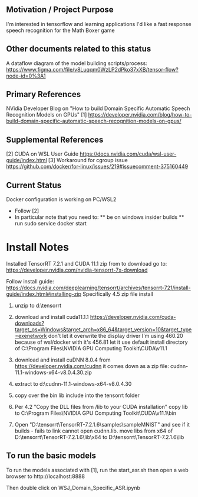 ## Motivation / Project Purpose
I'm interested in tensorflow and learning applications
I'd like a fast response speech recognition for the Math Boxer game

## Other documents related to this status
A dataflow diagram of the model building scripts/process:
https://www.figma.com/file/v8Luqqm0WzLP2dPko37xXB/tensor-flow?node-id=0%3A1


## Primary References
NVidia Developer Blog on "How to build Domain Specific Automatic Speech Recognition Models on GPUs"
[1] https://developer.nvidia.com/blog/how-to-build-domain-specific-automatic-speech-recognition-models-on-gpus/

## Supplemental References
[2] CUDA on WSL User Guide
https://docs.nvidia.com/cuda/wsl-user-guide/index.html
[3] Workaround for cgroup issue
https://github.com/docker/for-linux/issues/219#issuecomment-375160449

## Current Status
Docker configuration is working on PC/WSL2
* Follow [2]
 * In particular note that you need to:
 ** be on windows insider builds
 ** run sudo service docker start


# Install Notes
Installed TensorRT 7.2.1 and CUDA 11.1 zip from 
to download go to: https://developer.nvidia.com/nvidia-tensorrt-7x-download

Follow install guide: https://docs.nvidia.com/deeplearning/tensorrt/archives/tensorrt-721/install-guide/index.html#installing-zip
Specifically 4.5 zip file install
1. unzip to d:\tensorrt

2. download and install cuda11.1.1 https://developer.nvidia.com/cuda-downloads?target_os=Windows&target_arch=x86_64&target_version=10&target_type=exenetwork
don't let it overwrite the display driver I'm using 460.20 because of wsl/docker with it's 456.81
let it use default install directory of C:\Program Files\NVIDIA GPU Computing Toolkit\CUDA\v11.1


3. download and install cuDNN 8.0.4 from https://developer.nvidia.com/cudnn
it comes down as a zip file:  cudnn-11.1-windows-x64-v8.0.4.30.zip

4. extract to d:\cudnn-11.1-windows-x64-v8.0.4.30

5. copy over the bin lib include into the tensorrt folder

6. Per 4.2 "Copy the DLL files from <installpath>/lib to your CUDA installation" copy lib to 
C:\Program Files\NVIDIA GPU Computing Toolkit\CUDA\v11.1\bin

7. Open "D:\tensorrt\TensorRT-7.2.1.6\samples\sampleMNIST" and see if it builds - 
fails to link cannot open cudnn.lib.  move libs from x64 of D:\tensorrt\TensorRT-7.2.1.6\lib\x64 to D:\tensorrt\TensorRT-7.2.1.6\lib


## To run the basic models
To run the models associated with [1], run the start_asr.sh then open a web browser to http://localhost:8888

Then double click on WSJ_Domain_Specific_ASR.ipynb


